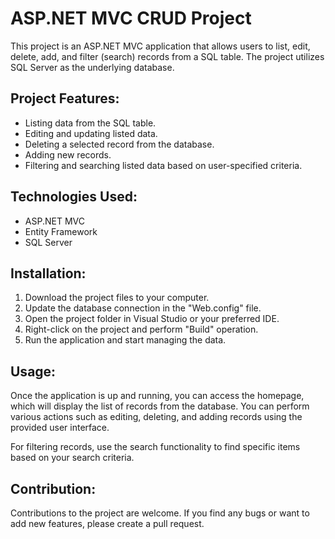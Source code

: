 # ASP.NET MVC CRUD Project

This project is an ASP.NET MVC application that allows users to list, edit, delete, add, and filter (search) records from a SQL table. The project utilizes SQL Server as the underlying database.

## Project Features:

- Listing data from the SQL table.
- Editing and updating listed data.
- Deleting a selected record from the database.
- Adding new records.
- Filtering and searching listed data based on user-specified criteria.

## Technologies Used:

- ASP.NET MVC
- Entity Framework
- SQL Server

## Installation:

1. Download the project files to your computer.
2. Update the database connection in the "Web.config" file.
3. Open the project folder in Visual Studio or your preferred IDE.
4. Right-click on the project and perform "Build" operation.
5. Run the application and start managing the data.

## Usage:

Once the application is up and running, you can access the homepage, which will display the list of records from the database. You can perform various actions such as editing, deleting, and adding records using the provided user interface.

For filtering records, use the search functionality to find specific items based on your search criteria.

## Contribution:

Contributions to the project are welcome. If you find any bugs or want to add new features, please create a pull request.

